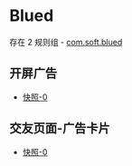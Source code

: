 # Blued

存在 2 规则组 - [com.soft.blued](/src/apps/com.soft.blued.ts)

## 开屏广告

- [快照-0](https://gkd-kit.songe.li/import/12777070)

## 交友页面-广告卡片

- [快照-0](https://gkd-kit.songe.li/import/12777097)
